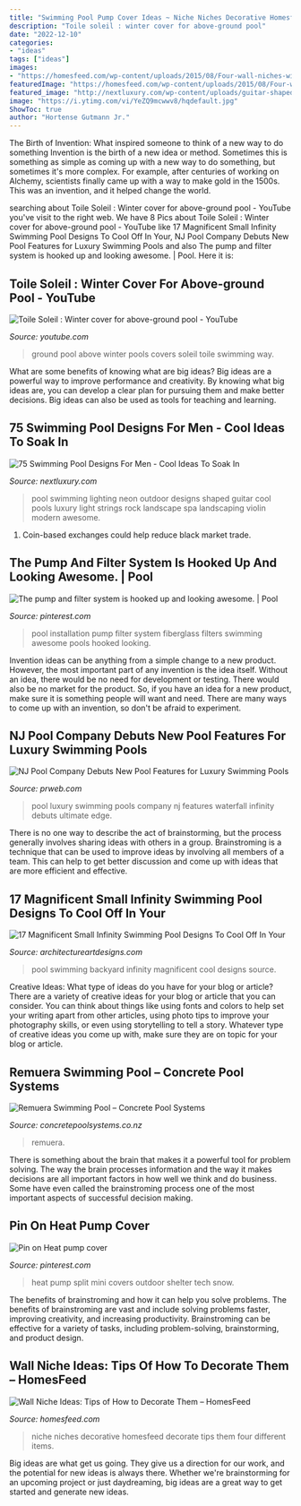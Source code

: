 ```yaml
---
title: "Swimming Pool Pump Cover Ideas ~ Niche Niches Decorative Homesfeed Decorate Tips Them Four Different Items"
description: "Toile soleil : winter cover for above-ground pool"
date: "2022-12-10"
categories:
- "ideas"
tags: ["ideas"]
images:
- "https://homesfeed.com/wp-content/uploads/2015/08/Four-wall-niches-with-different-decorative-items.jpg"
featuredImage: "https://homesfeed.com/wp-content/uploads/2015/08/Four-wall-niches-with-different-decorative-items.jpg"
featured_image: "http://nextluxury.com/wp-content/uploads/guitar-shaped-home-swimming-pool-with-neon-lighting-strings-concept.jpg"
image: "https://i.ytimg.com/vi/YeZQ9mcwwv8/hqdefault.jpg"
ShowToc: true
author: "Hortense Gutmann Jr."
---
```



The Birth of Invention: What inspired someone to think of a new way to do something
Invention is the birth of a new idea or method. Sometimes this is something as simple as coming up with a new way to do something, but sometimes it's more complex. For example, after centuries of working on Alchemy, scientists finally came up with a way to make gold in the 1500s. This was an invention, and it helped change the world.

	

		
searching about Toile Soleil : Winter cover for above-ground pool - YouTube you've visit to the right web. We have 8 Pics about Toile Soleil : Winter cover for above-ground pool - YouTube like 17 Magnificent Small Infinity Swimming Pool Designs To Cool Off In Your, NJ Pool Company Debuts New Pool Features for Luxury Swimming Pools and also The pump and filter system is hooked up and looking awesome. | Pool. Here it is:
		
    
## Toile Soleil : Winter Cover For Above-ground Pool - YouTube

<img loading=lazy src="https://i.ytimg.com/vi/YeZQ9mcwwv8/hqdefault.jpg" onerror="this.onerror=null;this.src='https://tse3.mm.bing.net/th?id=OIP.aXz0VOqFQ-bAqOI2l36jpgHaFj&amp;pid=15.1';" alt="Toile Soleil : Winter cover for above-ground pool - YouTube">

_Source: youtube.com_

>ground pool above winter pools covers soleil toile swimming way. 

	

What are some benefits of knowing what are big ideas?
Big ideas are a powerful way to improve performance and creativity. By knowing what big ideas are, you can develop a clear plan for pursuing them and make better decisions. Big ideas can also be used as tools for teaching and learning.

    
## 75 Swimming Pool Designs For Men - Cool Ideas To Soak In

<img loading=lazy src="http://nextluxury.com/wp-content/uploads/guitar-shaped-home-swimming-pool-with-neon-lighting-strings-concept.jpg" onerror="this.onerror=null;this.src='https://tse1.mm.bing.net/th?id=OIP.UtU6gZqWflw7wDmhjf5LXAHaE7&amp;pid=15.1';" alt="75 Swimming Pool Designs For Men - Cool Ideas To Soak In">

_Source: nextluxury.com_

>pool swimming lighting neon outdoor designs shaped guitar cool pools luxury light strings rock landscape spa landscaping violin modern awesome. 

	

1. Coin-based exchanges could help reduce black market trade.

    
## The Pump And Filter System Is Hooked Up And Looking Awesome. | Pool

<img loading=lazy src="https://i.pinimg.com/736x/2a/ef/18/2aef187227652b0e82ab4875756179d6--pumps.jpg" onerror="this.onerror=null;this.src='https://tse4.mm.bing.net/th?id=OIP.ETGmfOnWbx1mqPFEGEes4QHaJ4&amp;pid=15.1';" alt="The pump and filter system is hooked up and looking awesome. | Pool">

_Source: pinterest.com_

>pool installation pump filter system fiberglass filters swimming awesome pools hooked looking. 

	

Invention ideas can be anything from a simple change to a new product. However, the most important part of any invention is the idea itself. Without an idea, there would be no need for development or testing. There would also be no market for the product. So, if you have an idea for a new product, make sure it is something people will want and need. There are many ways to come up with an invention, so don't be afraid to experiment.

    
## NJ Pool Company Debuts New Pool Features For Luxury Swimming Pools

<img loading=lazy src="https://ww1.prweb.com/prfiles/2011/10/10/8865782/Pool-Company-NJ.jpg" onerror="this.onerror=null;this.src='https://tse4.mm.bing.net/th?id=OIP.3MXd-HRuqYJ3sEPlBRw6cQHaE6&amp;pid=15.1';" alt="NJ Pool Company Debuts New Pool Features for Luxury Swimming Pools">

_Source: prweb.com_

>pool luxury swimming pools company nj features waterfall infinity debuts ultimate edge. 

	

There is no one way to describe the act of brainstorming, but the process generally involves sharing ideas with others in a group. Brainstroming is a technique that can be used to improve ideas by involving all members of a team. This can help to get better discussion and come up with ideas that are more efficient and effective.

    
## 17 Magnificent Small Infinity Swimming Pool Designs To Cool Off In Your

<img loading=lazy src="http://www.architectureartdesigns.com/wp-content/uploads/2016/06/16-43-630x419.jpg" onerror="this.onerror=null;this.src='https://tse4.mm.bing.net/th?id=OIP.IBdi7jiFCkSY3Xi1zJnAWQHaE7&amp;pid=15.1';" alt="17 Magnificent Small Infinity Swimming Pool Designs To Cool Off In Your">

_Source: architectureartdesigns.com_

>pool swimming backyard infinity magnificent cool designs source. 

	

Creative Ideas: What type of ideas do you have for your blog or article?
There are a variety of creative ideas for your blog or article that you can consider. You can think about things like using fonts and colors to help set your writing apart from other articles, using photo tips to improve your photography skills, or even using storytelling to tell a story. Whatever type of creative ideas you come up with, make sure they are on topic for your blog or article.

    
## Remuera Swimming Pool – Concrete Pool Systems

<img loading=lazy src="http://concretepoolsystems.co.nz/wp-content/uploads/2015/08/S6A8519-Swimming-Pool-Resized-687x1030.jpg" onerror="this.onerror=null;this.src='https://tse3.mm.bing.net/th?id=OIP.udSPQLlRpDSrtU-DL-yJuQHaLG&amp;pid=15.1';" alt="Remuera Swimming Pool – Concrete Pool Systems">

_Source: concretepoolsystems.co.nz_

>remuera. 

	

There is something about the brain that makes it a powerful tool for problem solving. The way the brain processes information and the way it makes decisions are all important factors in how well we think and do business. Some have even called the brainstroming process one of the most important aspects of successful decision making.

    
## Pin On Heat Pump Cover

<img loading=lazy src="https://i.pinimg.com/736x/44/cb/24/44cb246d3742b75e30b8b6eda5269bf0.jpg" onerror="this.onerror=null;this.src='https://tse4.mm.bing.net/th?id=OIP.I7DjN1H8qlED5SXyePiwewHaNK&amp;pid=15.1';" alt="Pin on Heat pump cover">

_Source: pinterest.com_

>heat pump split mini covers outdoor shelter tech snow. 

	

The benefits of brainstroming and how it can help you solve problems.
The benefits of brainstroming are vast and include solving problems faster, improving creativity, and increasing productivity. Brainstroming can be effective for a variety of tasks, including problem-solving, brainstorming, and product design.

    
## Wall Niche Ideas: Tips Of How To Decorate Them – HomesFeed

<img loading=lazy src="https://homesfeed.com/wp-content/uploads/2015/08/Four-wall-niches-with-different-decorative-items.jpg" onerror="this.onerror=null;this.src='https://tse1.mm.bing.net/th?id=OIP.xVMDHFrpo8Q0NvGeGgeypAHaHp&amp;pid=15.1';" alt="Wall Niche Ideas: Tips of How to Decorate Them – HomesFeed">

_Source: homesfeed.com_

>niche niches decorative homesfeed decorate tips them four different items. 

	

Big ideas are what get us going. They give us a direction for our work, and the potential for new ideas is always there. Whether we're brainstorming for an upcoming project or just daydreaming, big ideas are a great way to get started and generate new ideas.

